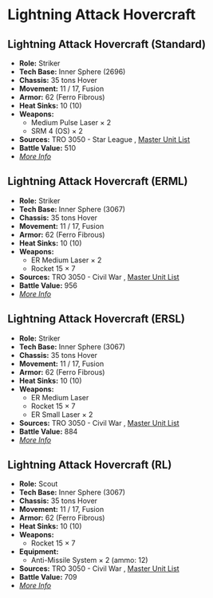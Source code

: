 # Lightning Attack Hovercraft 

## Lightning Attack Hovercraft (Standard) 

- **Role:** Striker 
- **Tech Base:** Inner Sphere (2696) 
- **Chassis:** 35 tons Hover 
- **Movement:** 11 / 17, Fusion 
- **Armor:** 62 (Ferro Fibrous) 
- **Heat Sinks:** 10 (10) 
- **Weapons:** 
  - Medium Pulse Laser × 2 
  - SRM 4 (OS) × 2 
- **Sources:** TRO 3050 - Star League , [Master Unit List](http://masterunitlist.info/Unit/Details/1884/lightning-attack-hovercraft-standard) 
- **Battle Value:** 510 
- [*More Info*](lightning_attack_hovercraft/lightning_attack_hovercraft_standard.md) 

## Lightning Attack Hovercraft (ERML) 

- **Role:** Striker 
- **Tech Base:** Inner Sphere (3067) 
- **Chassis:** 35 tons Hover 
- **Movement:** 11 / 17, Fusion 
- **Armor:** 62 (Ferro Fibrous) 
- **Heat Sinks:** 10 (10) 
- **Weapons:** 
  - ER Medium Laser × 2 
  - Rocket 15 × 7 
- **Sources:** TRO 3050 - Civil War , [Master Unit List](http://masterunitlist.info/Unit/Details/1880/lightning-attack-hovercraft-erml) 
- **Battle Value:** 956 
- [*More Info*](lightning_attack_hovercraft/lightning_attack_hovercraft_erml.md) 

## Lightning Attack Hovercraft (ERSL) 

- **Role:** Striker 
- **Tech Base:** Inner Sphere (3067) 
- **Chassis:** 35 tons Hover 
- **Movement:** 11 / 17, Fusion 
- **Armor:** 62 (Ferro Fibrous) 
- **Heat Sinks:** 10 (10) 
- **Weapons:** 
  - ER Medium Laser 
  - Rocket 15 × 7 
  - ER Small Laser × 2 
- **Sources:** TRO 3050 - Civil War , [Master Unit List](http://masterunitlist.info/Unit/Details/1881/lightning-attack-hovercraft-ersl) 
- **Battle Value:** 884 
- [*More Info*](lightning_attack_hovercraft/lightning_attack_hovercraft_ersl.md) 

## Lightning Attack Hovercraft (RL) 

- **Role:** Scout 
- **Tech Base:** Inner Sphere (3067) 
- **Chassis:** 35 tons Hover 
- **Movement:** 11 / 17, Fusion 
- **Armor:** 62 (Ferro Fibrous) 
- **Heat Sinks:** 10 (10) 
- **Weapons:** 
  - Rocket 15 × 7 
- **Equipment:** 
  - Anti-Missile System × 2 (ammo: 12) 
- **Sources:** TRO 3050 - Civil War , [Master Unit List](http://masterunitlist.info/Unit/Details/1882/lightning-attack-hovercraft-rl) 
- **Battle Value:** 709 
- [*More Info*](lightning_attack_hovercraft/lightning_attack_hovercraft_rl.md) 

